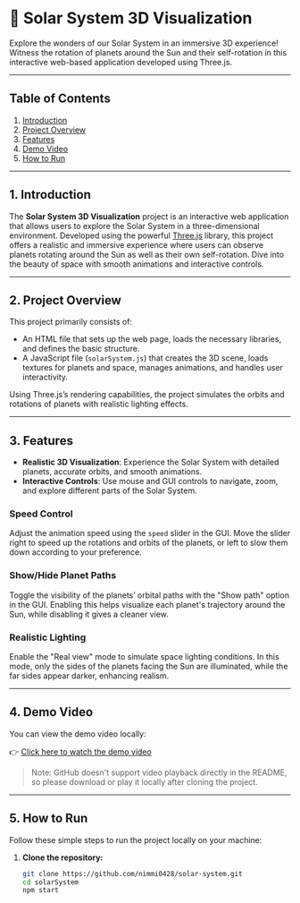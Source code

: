 # 🌌 Solar System 3D Visualization

Explore the wonders of our Solar System in an immersive 3D experience! Witness the rotation of planets around the Sun and their self-rotation in this interactive web-based application developed using Three.js.

---

## Table of Contents

1. [Introduction](#1-introduction)  
2. [Project Overview](#2-project-overview)  
3. [Features](#3-features)  
4. [Demo Video](#4-demo-video)  
5. [How to Run](#5-how-to-run)  

---

## 1. Introduction

The **Solar System 3D Visualization** project is an interactive web application that allows users to explore the Solar System in a three-dimensional environment. Developed using the powerful [Three.js](https://threejs.org/) library, this project offers a realistic and immersive experience where users can observe planets rotating around the Sun as well as their own self-rotation. Dive into the beauty of space with smooth animations and interactive controls.

---

## 2. Project Overview

This project primarily consists of:

- An HTML file that sets up the web page, loads the necessary libraries, and defines the basic structure.  
- A JavaScript file (`solarSystem.js`) that creates the 3D scene, loads textures for planets and space, manages animations, and handles user interactivity.

Using Three.js’s rendering capabilities, the project simulates the orbits and rotations of planets with realistic lighting effects.

---

## 3. Features

- **Realistic 3D Visualization**: Experience the Solar System with detailed planets, accurate orbits, and smooth animations.  
- **Interactive Controls**: Use mouse and GUI controls to navigate, zoom, and explore different parts of the Solar System.  

### Speed Control

Adjust the animation speed using the `speed` slider in the GUI. Move the slider right to speed up the rotations and orbits of the planets, or left to slow them down according to your preference.

### Show/Hide Planet Paths

Toggle the visibility of the planets’ orbital paths with the "Show path" option in the GUI. Enabling this helps visualize each planet's trajectory around the Sun, while disabling it gives a cleaner view.

### Realistic Lighting

Enable the "Real view" mode to simulate space lighting conditions. In this mode, only the sides of the planets facing the Sun are illuminated, while the far sides appear darker, enhancing realism.

---

## 4. Demo Video

You can view the demo video locally:

👉 [Click here to watch the demo video](video/display.mp4)

> Note: GitHub doesn't support video playback directly in the README, so please download or play it locally after cloning the project.

---

## 5. How to Run

Follow these simple steps to run the project locally on your machine:

1. **Clone the repository:**

   ```bash
   git clone https://github.com/nimmi0428/solar-system.git
   cd solarSystem
   npm start
